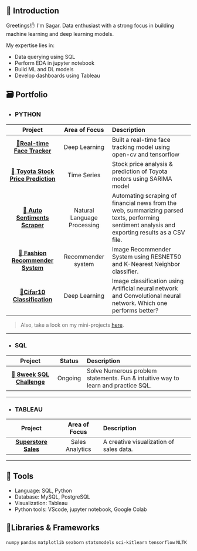 ## 👦 Introduction
Greetings!✋ I'm Sagar. Data enthusiast with a strong focus in building machine learning and deep learning models.

My expertise lies in:
- Data querying using SQL
- Perform EDA in jupyter notebook
- Build ML and DL models
- Develop dashboards using Tableau

## 🗃️ Portfolio

- ### PYTHON
| Project | Area of Focus | Description |
| :---: | :---: | :--- |
| [**👦Real-time Face Tracker**](https://github.com/sagar-kongari/Object-Detection-Model/blob/main/README.md) | Deep Learning | Built a real-time face tracking model using open-cv and tensorflow |
| [**🚗 Toyota Stock Price Prediction**](https://github.com/sagar-kongari/Time-Series-Forecasting/blob/main/README.md) | Time Series | Stock price analysis & prediction of Toyota motors using SARIMA model |
| [**📰 Auto Sentiments Scraper**](https://github.com/sagar-kongari/News-Scrape-Summarize-Sentiment/blob/main/README.md) | Natural Language Processing | Automating scraping of financial news from the web, summarizing parsed texts, performing sentiment analysis and exporting results as a CSV file. |
| [**👗 Fashion Recommender System**](https://github.com/sagar-kongari/Fashion-Recommender-System/blob/main/README.md) | Recommender system | Image Recommender System using RESNET50 and K-Nearest Neighbor classifier. |
| [**🌻Cifar10 Classification**](https://github.com/sagar-kongari/Cifar10-ANN-CNN/blob/main/README.md) | Deep Learning | Image classification using Artificial neural network and Convolutional neural network. Which one performs better? |
> Also, take a look on my mini-projects [here](https://github.com/sagar-kongari/Practice-Data-Science/blob/main/README.md).
***

- ### SQL
| Project | Status | Description |
|:---:|:---:|:---|
| **[🎱 8week SQL Challenge](https://github.com/sagar-kongari/8week-SQL-Challenge)** | Ongoing | Solve Numerous problem statements. Fun & intuitive way to learn and practice SQL. |
***

- ### TABLEAU
| Project | Area of Focus | Description |
| :---: | :---: | :--- |
| [**Superstore Sales**](https://public.tableau.com/views/SuperstoreSales_16924556362570/Dashboard1?:language=en-US&:display_count=n&:origin=viz_share_link) | Sales Analytics | A creative visualization of sales data. |
***

## 🧰 Tools
- Language: SQL, Python
- Database: MySQL, PostgreSQL
- Visualization: Tableau
- Python tools: VScode, jupyter notebook, Google Colab

## 📂Libraries & Frameworks
`numpy`  `pandas`  `matplotlib`  `seaborn`  `statsmodels`  `sci-kitlearn`  `tensorflow`  `NLTK`
